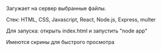 Загужает на сервер выбранные файлы.

Стек: HTML, CSS, Javascript, React, Node.js, Express, multer

Для запуска: открыть index.html и запустить "node app" 

Имеются скрины для быстрого просмотра
